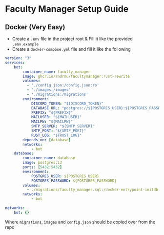 #  Faculty Manager Setup Guide

## Docker (Very Easy)

- Create a `.env` file in the project root & Fill it like the provided `.env.example`
- Create a `docker-compose.yml` file and fill it like the following
```yml
version: "3"
services:
    bot:
        container_name: faculty_manager
        image: ghcr.io/rndrmu/facultymanager:rust-rewrite
        volumes:
          - './config.json:/config.json:ro'
          - './images:/images'
          - './migrations:/migrations'
        environment:
            DISCORD_TOKEN: "${DISCORD_TOKEN}"
            DATABASE_URL: "postgres://${POSTGRES_USER}:${POSTGRES_PASSWORD}@database:5432/${POSTGRES_DB}"
            PREFIX: "${PREFIX}"
            MAILUSER: "${MAILUSER}"
            MAILPW: "${MAILPW}"
            SMTP_SERVER: "${SMTP_SERVER}"
            SMTP_PORT: "${SMTP_PORT}"
            RUST_LOG: "${RUST_LOG}"
        depends_on: [database]
        networks:
            - bot
    database:
        container_name: database
        image: postgres:13
        ports: [5432:5432]
        environment: 
            POSTGRES_USER: ${POSTGRES_USER}
            POSTGRES_PASSWORD: ${POSTGRES_PASSWORD}
        volumes:
          - ./migrations/faculty_manager.sql:/docker-entrypoint-initdb.d/init.sql
        networks:
            - bot
    
networks: 
    bot: {}
  ```

  Where `migrations`, `images` and `config.json` should be copied over from the repo